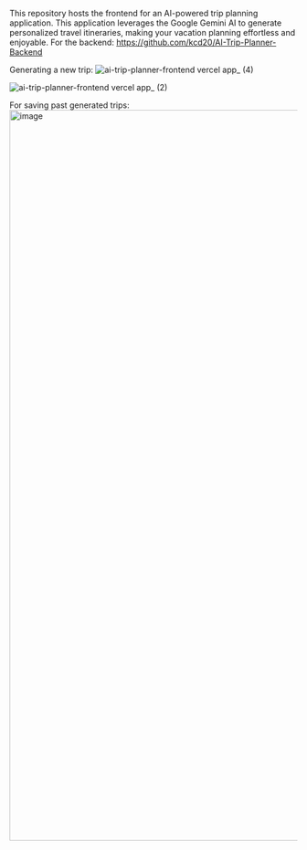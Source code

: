 This repository hosts the frontend for an AI-powered trip planning application. This application leverages the Google Gemini AI to generate personalized travel itineraries, making your vacation planning effortless and enjoyable.
For the backend: https://github.com/kcd20/AI-Trip-Planner-Backend

Generating a new trip:
![ai-trip-planner-frontend vercel app_ (4)](https://github.com/user-attachments/assets/86858acf-4c42-413f-bc73-66551a855e59)

![ai-trip-planner-frontend vercel app_ (2)](https://github.com/user-attachments/assets/d0281bfb-7373-4842-93a8-51ff22f5633b)

For saving past generated trips:
<img width="1279" alt="image" src="https://github.com/user-attachments/assets/a5ca8f7e-e7bf-421c-b240-9c004cb32759" />
